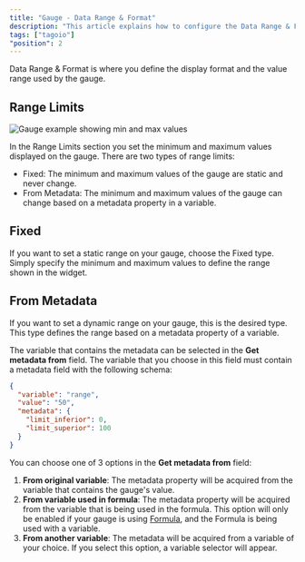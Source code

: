 ```yaml
---
title: "Gauge - Data Range & Format"
description: "This article explains how to configure the Data Range & Format options for the Gauge widget, describing range limit types (Fixed and From Metadata) and how to set a static range."
tags: ["tagoio"]
"position": 2
---
```

Data Range & Format is where you define the display format and the value range used by the gauge.

## Range Limits

![Gauge example showing min and max values](/docs_imagem/tagoio/gauge-data-range-format-2.png)

In the Range Limits section you set the minimum and maximum values displayed on the gauge. There are two types of range limits:

- Fixed: The minimum and maximum values of the gauge are static and never change.  
- From Metadata: The minimum and maximum values of the gauge can change based on a metadata property in a variable.

## Fixed

If you want to set a static range on your gauge, choose the Fixed type. Simply specify the minimum and maximum values to define the range shown in the widget.

<!-- Image temporarily disabled: Gauge example showing static range - /cdn.elev.io/file/uploads/yGBQnVkwTkwKzLvCtyE2FWwacoOTiKC1hwphA_gVtqs/CQ92PZnTkmHs3kr2Mkhkd0VI1qzLAaJu5ufr_FeQFFY/1584998259067-NcM.png -->

## From Metadata

If you want to set a dynamic range on your gauge, this is the desired type. This type defines the range based on a metadata property of a variable.

The variable that contains the metadata can be selected in the **Get metadata from** field. The variable that you choose in this field must contain a metadata field with the following schema:

```json
{
  "variable": "range",
  "value": "50",
  "metadata": {
    "limit_inferior": 0,
    "limit_superior": 100
  }
}
```

You can choose one of 3 options in the **Get metadata from** field:

1. **From original variable**: The metadata property will be acquired from the variable that contains the gauge's value.
2. **From variable used in formula**: The metadata property will be acquired from the variable that is being used in the formula. This option will only be enabled if your gauge is using [Formula](/tagoio/formula), and the Formula is being used with a variable.
3. **From another variable**: The metadata will be acquired from a variable of your choice. If you select this option, a variable selector will appear.

<!-- Image temporarily disabled: Gauge example showing dynamic range - /cdn.elev.io/file/uploads/yGBQnVkwTkwKzLvCtyE2FWwacoOTiKC1hwphA_gVtqs/JcEqhWiKdOri4fx-LbJq5WSzwHf0sqGYAoLLv6FxMsA/1584998743226-9_Q.png -->